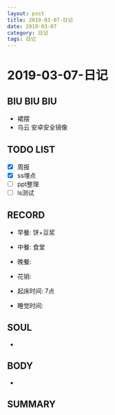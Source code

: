 ```yaml
---
layout: post
title: 2019-03-07-日记
date: 2019-03-07
category: 日记
tags: 日记
---
```

# 2019-03-07-日记
## BIU BIU BIU
- 裙摆
- 乌云 安卓安全镜像
 
## TODO LIST
- [x] 周报
- [x] ss埋点
- [ ] ppt整理
- [ ] ls测试
 
## RECORD
- 早餐:  饼+豆浆
- 中餐:  食堂
- 晚餐:  
 
- 花销:  
 
- 起床时间:  7点
- 睡觉时间:  
 
## SOUL
- 
 
## BODY
- 
 
## SUMMARY
 
 
